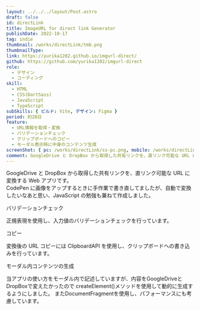```yaml
---
layout: ../../../layout/Post.astro
draft: false
id: directLink
title: ImageURL for direct link Generator
publishDate: 2022-10-17
tag: indie
thumbnail: /works/directLink/tmb.png
thumbnailType:
link: https://yurika1202.github.io/imgurl-direct/
github: https://github.com/yurika1202/imgurl-direct
role:
  - デザイン
  - コーディング
skill:
  - HTML
  - CSS(DartSass)
  - JavaScript
  - TypeScript
subSkills: { ビルド: Vite, デザイン: Figma }
period: 約20日
feature:
  - URL情報を取得・変換
  - バリデーションチェック
  - クリップボードへのコピー
  - モーダル表示時に中身のコンテンツ生成
screenShot: { pc: /works/directLink/ss-pc.png, mobile: /works/directLink/ss-mobile.png }
comment: GoogleDrive と DropBox から取得した共有リンクを、直リンク可能な URL に変換する Web アプリです。
---
```


GoogleDrive と DropBox から取得した共有リンクを、直リンク可能な URL に変換する Web アプリです。  
CodePen に画像をアップするときに手作業で書き直してましたが、自動で変換したいなあと思い、JavaScript の勉強も兼ねて作成しました。
<br />

<p class="bl_entry_pointText">バリデーションチェック</p>  
正規表現を使用し、入力値のバリデーションチェックを行っています。
<br />
<p class="bl_entry_pointText">コピー</p>  
変換後の URL コピーには ClipboardAPI を使用し、クリップボードへの書き込みを行っています。  
<br />
<p class="bl_entry_pointText">モーダル内コンテンツの生成</p>  
当アプリの使い方をモーダル内で記述していますが、内容をGoogleDriveとDropBoxで変えたかったので createElement()メソッドを使用して動的に生成するようにしました。  
またDocumentFragmentを使用し、パフォーマンスにも考慮しています。
